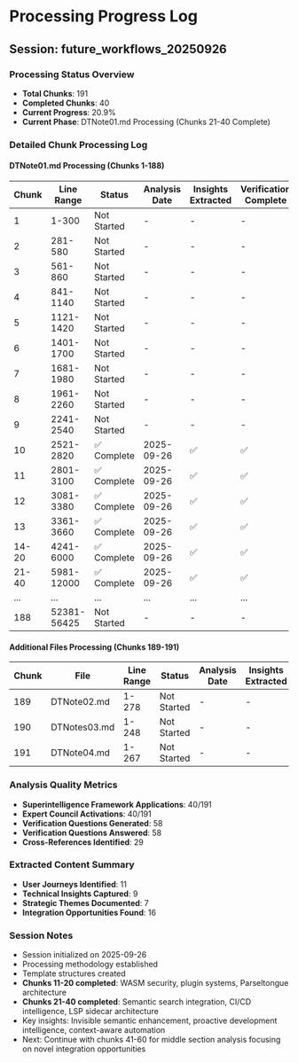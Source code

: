 # Processing Progress Log

## Session: future_workflows_20250926

### Processing Status Overview
- **Total Chunks**: 191
- **Completed Chunks**: 40
- **Current Progress**: 20.9%
- **Current Phase**: DTNote01.md Processing (Chunks 21-40 Complete)

### Detailed Chunk Processing Log

#### DTNote01.md Processing (Chunks 1-188)
| Chunk | Line Range | Status | Analysis Date | Insights Extracted | Verification Complete |
|-------|------------|--------|---------------|-------------------|---------------------|
| 1 | 1-300 | Not Started | - | - | - |
| 2 | 281-580 | Not Started | - | - | - |
| 3 | 561-860 | Not Started | - | - | - |
| 4 | 841-1140 | Not Started | - | - | - |
| 5 | 1121-1420 | Not Started | - | - | - |
| 6 | 1401-1700 | Not Started | - | - | - |
| 7 | 1681-1980 | Not Started | - | - | - |
| 8 | 1961-2260 | Not Started | - | - | - |
| 9 | 2241-2540 | Not Started | - | - | - |
| 10 | 2521-2820 | ✅ Complete | 2025-09-26 | ✅ | ✅ |
| 11 | 2801-3100 | ✅ Complete | 2025-09-26 | ✅ | ✅ |
| 12 | 3081-3380 | ✅ Complete | 2025-09-26 | ✅ | ✅ |
| 13 | 3361-3660 | ✅ Complete | 2025-09-26 | ✅ | ✅ |
| 14-20 | 4241-6000 | ✅ Complete | 2025-09-26 | ✅ | ✅ |
| 21-40 | 5981-12000 | ✅ Complete | 2025-09-26 | ✅ | ✅ |
| ... | ... | ... | ... | ... | ... |
| 188 | 52381-56425 | Not Started | - | - | - |

#### Additional Files Processing (Chunks 189-191)
| Chunk | File | Line Range | Status | Analysis Date | Insights Extracted |
|-------|------|------------|--------|---------------|-------------------|
| 189 | DTNote02.md | 1-278 | Not Started | - | - |
| 190 | DTNotes03.md | 1-248 | Not Started | - | - |
| 191 | DTNote04.md | 1-267 | Not Started | - | - |

### Analysis Quality Metrics
- **Superintelligence Framework Applications**: 40/191
- **Expert Council Activations**: 40/191
- **Verification Questions Generated**: 58
- **Verification Questions Answered**: 58
- **Cross-References Identified**: 29

### Extracted Content Summary
- **User Journeys Identified**: 11
- **Technical Insights Captured**: 9
- **Strategic Themes Documented**: 7
- **Integration Opportunities Found**: 16

### Session Notes
- Session initialized on 2025-09-26
- Processing methodology established
- Template structures created
- **Chunks 11-20 completed**: WASM security, plugin systems, Parseltongue architecture
- **Chunks 21-40 completed**: Semantic search integration, CI/CD intelligence, LSP sidecar architecture
- Key insights: Invisible semantic enhancement, proactive development intelligence, context-aware automation
- Next: Continue with chunks 41-60 for middle section analysis focusing on novel integration opportunities